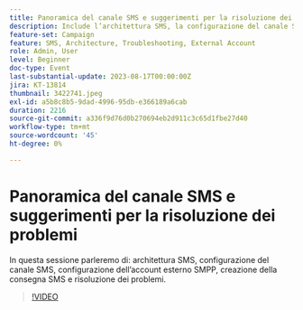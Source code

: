 ```yaml
---
title: Panoramica del canale SMS e suggerimenti per la risoluzione dei problemi
description: Include l’architettura SMS, la configurazione del canale SMS, la configurazione dell’account esterno SMPP, la creazione della consegna SMS e la risoluzione dei problemi.
feature-set: Campaign
feature: SMS, Architecture, Troubleshooting, External Account
role: Admin, User
level: Beginner
doc-type: Event
last-substantial-update: 2023-08-17T00:00:00Z
jira: KT-13814
thumbnail: 3422741.jpeg
exl-id: a5b8c8b5-9dad-4996-95db-e366189a6cab
duration: 2216
source-git-commit: a336f9d76d0b270694eb2d911c3c65d1fbe27d40
workflow-type: tm+mt
source-wordcount: '45'
ht-degree: 0%

---
```


# Panoramica del canale SMS e suggerimenti per la risoluzione dei problemi

In questa sessione parleremo di: architettura SMS, configurazione del canale SMS, configurazione dell’account esterno SMPP, creazione della consegna SMS e risoluzione dei problemi.

>[!VIDEO](https://video.tv.adobe.com/v/3422741/?learn=on)
